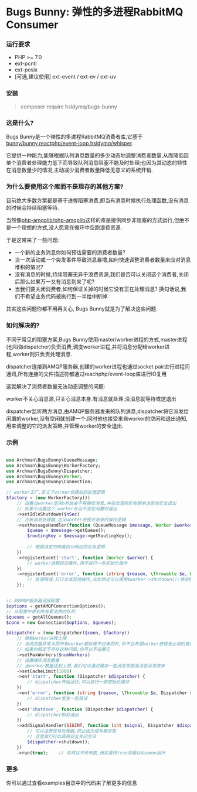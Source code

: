 # Bugs Bunny: 弹性的多进程RabbitMQ Consumer

### 运行要求
* PHP >= 7.0
* ext-pcntl
* ext-posix
* [可选,建议使用] ext-event / ext-ev / ext-uv

### 安装
> composer require hsldymq/bugs-bunny

### 这是什么?
Bugs Bunny是一个弹性的多进程RabbitMQ消费者库,它基于[bunny/bunny](https://github.com/jakubkulhan/bunny),[reactphp/event-loop](https://github.com/reactphp/event-loop),[hsldymq/whisper](https://github.com/hsldymq/whisper).

它提供一种能力,能够根据队列消息数量的多少动态地调整消费者数量,从而降低因单个消费者处理能力低下而导致队列消息阻塞不能及时处理;也因为其动态的特性在消息数量少的情况,主动减少消费者数量降低无意义的系统开销.

### 为什么要使用这个库而不是现存的其他方案?
目前绝大多数方案都是基于进程阻塞消费,即当有消息时候执行处理函数,没有消息的时候会持续阻塞等待.

当然像[php-amqplib/php-amqplib](https://github.com/php-amqplib/php-amqplib)这样的库是提供同步非阻塞的方式运行,但绝不是一个理想的方式,没人愿意在循环中空跑浪费资源.

于是这带来了一些问题:

* 一个新的业务消息你如何预估需要的消费者数量?
* 当一次活动或一个突发事件导致消息暴增,如何快速调整消费者数量来应对消息堆积的情况?
* 没有消息的时候,持续阻塞无异于浪费资源,我们是否可以关闭这个消费者,关闭后那么如果万一又有消息到来了呢?
* 当我们要关闭消费者,如何保证关掉的时候它没有正在处理消息? 换句话说,我们不希望业务代码被执行到一半给中断掉.

其实这些问题你都不用再关心, Bugs Bunny就是为了解决这些问题.

### 如何解决的?
不同于常见的阻塞方案,Bugs Bunny使用master/worker进程的方式,master进程(也叫做dispatcher)负责消费,调度worker进程,并将消息分配给worker进程,worker则只负责处理消息.

dispatcher连接到AMQP服务器,创建的worker进程也通过socket pair进行进程间通讯,所有连接的文件描述符都通过reachphp/event-loop库进行IO复用

这就解决了消费者数量无法动态调整的问题:

worker不关心消息源,只关心消息本身.有消息就处理,没消息就等待或这退出

dispatcher监听两方消息,由AMQP服务器发来的队列消息,dispatcher将它派发给闲置的worker,没有空闲就创建一个.同时他也接受来自worker的空闲和退出通知,用来调整的它的派发策略,并管理worker的安全退出.

### 示例
```php

use Archman\BugsBunny\QueueMessage;
use Archman\BugsBunny\WorkerFactory;
use Archman\BugsBunny\Dispatcher;
use Archman\BugsBunny\Worker;
use Archman\BugsBunny\Connection;

// worker工厂,定义了worker创建后的处理逻辑
$factory = (new WorkerFactory())
    // 设置当worker空闲n秒后会不再接收消息,并在处理完所有剩余消息后安全退出
    // 如果不设置这个,worker永远不会在闲置时退出
    ->setIdleShutdown($nSec)
    // 注册消息处理器,定义worker进程对消息的操作逻辑
    ->setMessageHandler(function (QueueMessage $message, Worker $worker) {
        $queue = $message->getQueue();
        $routingKey = $message->getRoutingKey();
        
        // 根据消息的种类执行响应的业务逻辑
    })
    ->registerEvent('start', function (Worker $worker) {
        // worker进程启动事件,用于进行一些初始化操作
    })
    ->registerEvent('error', function (string $reason, \Throwable $e, Worker $worker) {
        // 处理错误,打日志或其他操作,比如你还可以使用$worker->shutdown();使进程安全退出
    });


// 到AMQP服务器连接配置
$options = getAMQPConnectionOptions(); 
// 从配置中得到所有要消费的队列
$queues = getAllQueues();
$conn = new Connection($options, $queues);

$dispatcher = (new Dispatcher($conn, $factory))
    // 限制worker进程上限
    // 当消息量非常大而所有worker都处理不过来而时,你不会希望worker进程无止境的被创建的
    // 如果你假定不存在这种问题,你可以不设置它
    ->setMaxWorkers($numWorkers)
    // 设置缓存消息数量
    // 当worker数量达到上限,我们可以通过缓存一些消息来提高消息派发效率
    ->setCacheLimit(1000)
    ->on('start', function (Dispatcher $dispatcher) {
        // dispatcher开始运行,可以进行一些初始化操作
    })
    ->on('error', function (string $reason, \Throwable $e, Dispatcher $dispatcher) {
        // dispatcher发生一些错误
    })
    ->on('shutdown', function (Dispatcher $dispatcher) {
        // dispatcher即将退出
    })
    ->addSignalHandler(SIGINT, function (int $signal, Dispatcher $dispatcher) {
        // 可以注册信号处理器,防止因为信号被杀死
        // 这里我们可以调用安全关闭方法.
        $dispatcher->shutdown();
    })
    ->run(true);    // 你可以不传参数,但如果传true则是以daemon运行
```

### 更多
你可以通过查看examples目录中的代码来了解更多的信息
